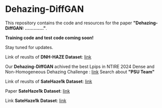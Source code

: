 # Dehazing-DiffGAN

This repository contains the code and resources for the paper **"Dehazing-DiffGAN: ............."**. 

**Training code and test code coming soon!**

Stay tuned for updates.

Link of reuslts of **DNH-HAZE Dataset**: [link](https://drive.google.com/drive/folders/1dT_7bAajfdD9oXRbTqBJX-aZFt1tIgaB?usp=sharing)

Our **Dehazing-DiffGAN** achived the best Lpips in NTIRE 2024 Dense and Non-Homogeneous Dehazing Challenge : [link](https://openaccess.thecvf.com/content/CVPR2024W/NTIRE/html/Ancuti_NTIRE_2024_Dense_and_Non-Homogeneous_Dehazing_Challenge_Report_CVPRW_2024_paper.html)
Search about **"PSU Team"**

Link of reuslts of **SateHaze1k Dataset**: [link](https://drive.google.com/drive/folders/1kLl5qYFmgxtLqFOZAAauACP42ObWTm16?usp=sharing)

Paper **SateHaze1k Dataset**: [link](https://openaccess.thecvf.com/content_WACV_2020/html/Huang_Single_Satellite_Optical_Imagery_Dehazing_using_SAR_Image_Prior_Based_WACV_2020_paper.html)

Link **SateHaze1k Dataset**: [link](https://www.dropbox.com/scl/fi/wtga5ltw5vby5x7trnp0p/Haze1k.zip?rlkey=70s52w3flhtif020nx250jru3&e=1&dl=0)



